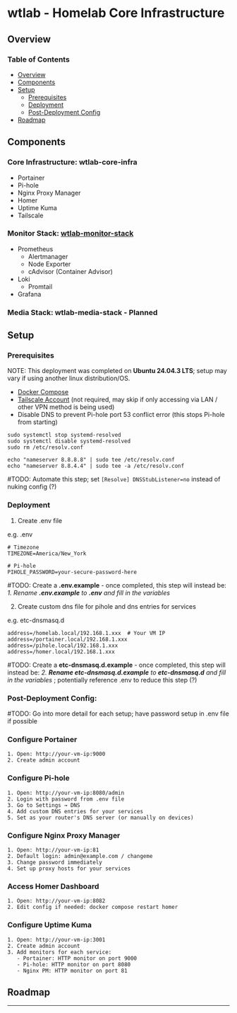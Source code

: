 # wtlab - Homelab Core Infrastructure

## Overview

### Table of Contents

- [Overview](https://github.com/wtluong/wtlab-core-infra/edit/main/README.md#overview)
- [Components](https://github.com/wtluong/wtlab-core-infra/edit/main/README.md#components)
- [Setup](https://github.com/wtluong/wtlab-core-infra/edit/main/README.md#setup)
  - [Prerequisites](https://github.com/wtluong/wtlab-core-infra/edit/main/README.md#prerequisites)
  - [Deployment](https://github.com/wtluong/wtlab-core-infra/edit/main/README.md#deployment)
  - [Post-Deployment Config](https://github.com/wtluong/wtlab-core-infra/edit/main/README.md#post-deployment-config)
- [Roadmap](https://github.com/wtluong/wtlab-core-infra/edit/main/README.md#roadmap)

## Components

### Core Infrastructure: wtlab-core-infra

- Portainer
- Pi-hole
- Nginx Proxy Manager
- Homer
- Uptime Kuma
- Tailscale

### Monitor Stack: [wtlab-monitor-stack](https://github.com/wtluong/wtlab-monitor-stack)

- Prometheus
   - Alertmanager
   - Node Exporter
   - cAdvisor (Container Advisor)
- Loki
   - Promtail
- Grafana

### Media Stack: wtlab-media-stack - Planned

## Setup

###  Prerequisites

NOTE: This deployment was completed on **Ubuntu 24.04.3 LTS**; setup may vary if using another linux distribution/OS.
- [Docker Compose](https://docs.docker.com/compose/)
- [Tailscale Account](https://login.tailscale.com/start) (not required, may skip if only accessing via LAN / other VPN method is being used)
- Disable DNS to prevent Pi-hole port 53 conflict error (this stops Pi-hole from starting)
```
sudo systemctl stop systemd-resolved
sudo systemctl disable systemd-resolved
sudo rm /etc/resolv.conf

echo "nameserver 8.8.8.8" | sudo tee /etc/resolv.conf
echo "nameserver 8.8.4.4" | sudo tee -a /etc/resolv.conf
```
#TODO: Automate this step; set `[Resolve] DNSStubListener=no` instead of nuking config (?)
  
  
### Deployment

1. Create .env file
   
e.g.
.env

```
# Timezone
TIMEZONE=America/New_York

# Pi-hole
PIHOLE_PASSWORD=your-secure-password-here

```

#TODO: Create a **.env.example** - once completed, this step will instead be: *1. Rename **.env.example** to **.env** and fill in the variables*
  
  
2. Create custom dns file for pihole and dns entries for services

e.g.
etc-dnsmasq.d

```
address=/homelab.local/192.168.1.xxx  # Your VM IP
address=/portainer.local/192.168.1.xxx
address=/pihole.local/192.168.1.xxx
address=/homer.local/192.168.1.xxx
```

#TODO: Create a **etc-dnsmasq.d.example** - once completed, this step will instead be: *2. **Rename etc-dnsmasq.d.example** to **etc-dnsmasq.d** and fill in the variables* ; potentially reference .env to reduce this step (?)
  
  
### Post-Deployment Config:

#TODO: Go into more detail for each setup; have password setup in .env file if possible

### Configure Portainer
```
1. Open: http://your-vm-ip:9000
2. Create admin account
```

### Configure Pi-hole
```
1. Open: http://your-vm-ip:8080/admin
2. Login with password from .env file
3. Go to Settings → DNS
4. Add custom DNS entries for your services
5. Set as your router's DNS server (or manually on devices)
```

### Configure Nginx Proxy Manager
```
1. Open: http://your-vm-ip:81
2. Default login: admin@example.com / changeme
3. Change password immediately
4. Set up proxy hosts for your services
```

### Access Homer Dashboard
```
1. Open: http://your-vm-ip:8082
2. Edit config if needed: docker compose restart homer
```

### Configure Uptime Kuma
```
1. Open: http://your-vm-ip:3001
2. Create admin account
3. Add monitors for each service:
   - Portainer: HTTP monitor on port 9000
   - Pi-hole: HTTP monitor on port 8080
   - Nginx PM: HTTP monitor on port 81
```

## Roadmap

---
